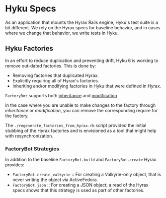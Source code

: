 # Hyku Specs

As an application that mounts the Hyrax Rails engine, Hyku's test suite is a bit different.  We rely on the Hyrax specs for baseline behavior, and in cases where we change that behavior, we write tests in Hyku.

## Hyku Factories

In an effort to reduce duplication and preventing drift, Hyku 6 is working to remove out-dated factories.  This is done by:

- Removing factories that duplicated Hyrax.
- Explicitly requiring all of Hyrax's factories.
- Inheriting and/or modifying factories in Hyku that were defined in Hyrax.

`FactoryBot` supports both [inheritance](https://github.com/thoughtbot/factory_bot/blob/main/GETTING_STARTED.md#inheritance) and [modification](https://github.com/thoughtbot/factory_bot/blob/main/GETTING_STARTED.md#modifying-factories)

In the case where you are unable to make changes to the factory through *inheritance* or *modification*, you can remove the corresponding require for the factory.

The `./regenerate_factories_from_hyrax.rb` script provided the initial stubbing of the Hyrax factories and is envisioned as a tool that might help with resynchronization.

### FactoryBot Strategies

In addition to the baseline `FactoryBot.build` and `FactoryBot.create` Hyrax provides:

- `FactoryBot.create_valkyrie` :: For creating a Valkyrie-only object, that is never writing the object via ActiveFedora.
- `FactoryBot.json` :: For creating a JSON object; a read of the Hyrax specs shows that this strategy is used as part of other factories.

